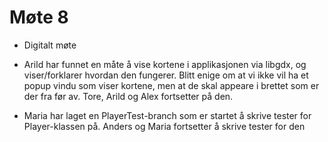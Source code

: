 # Møte 8

* Digitalt møte
* Arild har funnet en måte å vise kortene i applikasjonen via libgdx, 
og viser/forklarer hvordan den fungerer. Blitt enige om at vi ikke vil 
  ha et popup vindu som viser kortene, men at de skal appeare i brettet
  som er der fra før av. Tore, Arild og Alex fortsetter på den.
  
* Maria har laget en PlayerTest-branch som er startet å skrive tester
for Player-klassen på. Anders og Maria fortsetter å skrive tester for den
  
